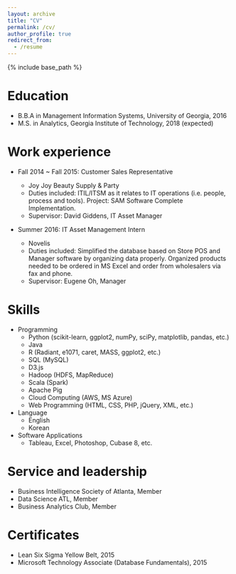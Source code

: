 ```yaml
---
layout: archive
title: "CV"
permalink: /cv/
author_profile: true
redirect_from:
  - /resume
---
```


{% include base_path %}

Education
======
* B.B.A in Management Information Systems, University of Georgia, 2016
* M.S. in Analytics, Georgia Institute of Technology, 2018 (expected)

Work experience
======
* Fall 2014 ~ Fall 2015: Customer Sales Representative
  * Joy Joy Beauty Supply & Party
  * Duties included: 
    ITIL/ITSM as it relates to IT operations (i.e. people, process and tools).
    Project: SAM Software Complete Implementation.
  * Supervisor: David Giddens, IT Asset Manager
  
* Summer 2016: IT Asset Management Intern
  * Novelis
  * Duties included: 
    Simplified the database based on Store POS and Manager software by organizing data properly.
    Organized products needed to be ordered in MS Excel and order from wholesalers via fax and phone.
  * Supervisor: Eugene Oh, Manager
  
Skills
======
* Programming
  * Python (scikit-learn, ggplot2, numPy, sciPy, matplotlib, pandas, etc.)
  * Java
  * R (Radiant, e1071, caret, MASS, ggplot2, etc.)
  * SQL (MySQL)
  * D3.js
  * Hadoop (HDFS, MapReduce)
  * Scala (Spark)
  * Apache Pig
  * Cloud Computing (AWS, MS Azure)
  * Web Programming (HTML, CSS, PHP, jQuery, XML, etc.)
* Language
  * English
  * Korean
* Software Applications
  * Tableau, Excel, Photoshop, Cubase 8, etc.
  
Service and leadership
======
* Business Intelligence Society of Atlanta, Member
* Data Science ATL, Member
* Business Analytics Club, Member

Certificates
======
* Lean Six Sigma Yellow Belt, 2015
* Microsoft Technology Associate (Database Fundamentals), 2015

